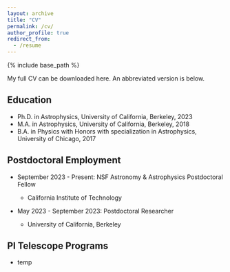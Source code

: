 ```yaml
---
layout: archive
title: "CV"
permalink: /cv/
author_profile: true
redirect_from:
  - /resume
---
```


{% include base_path %}

My full CV can be downloaded here. An abbreviated version is below.

Education
--------
* Ph.D. in Astrophysics, University of California, Berkeley, 2023
* M.A. in Astrophysics, University of California, Berkeley, 2018
* B.A. in Physics with Honors with specialization in Astrophysics, University of Chicago, 2017

Postdoctoral Employment
--------
* September 2023 - Present: NSF Astronomy & Astrophysics Postdoctoral Fellow
  * California Institute of Technology

* May 2023 - September 2023: Postdoctoral Researcher
  * University of California, Berkeley

PI Telescope Programs
--------
* temp
  
